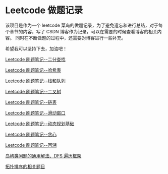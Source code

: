 # Leetcode 做题记录

该项目是作为一个 leetcode 菜鸟的做题记录，为了避免遗忘和进行总结，对于每个章节的内容，写了 CSDN 博客作为记录，可以在需要的时候查看博客的相关内容。
同时在不断做题的过程中，还需要对博客进行一些补充。

希望我可以坚持下去，加油吧！

[Leetcode 刷题笔记--二分查找](https://blog.csdn.net/qq_45795134/article/details/136315707?spm=1001.2014.3001.5501)

[Leetcode 刷题笔记--哈希表](https://blog.csdn.net/qq_45795134/article/details/136424421?spm=1001.2014.3001.5501)

[Leetcode 刷题笔记--栈和队列](https://blog.csdn.net/qq_45795134/article/details/136463546?spm=1001.2014.3001.5501)

[Leetcode 刷题笔记--二叉树](https://blog.csdn.net/qq_45795134/article/details/136574114?spm=1001.2014.3001.5501)

[Leetcode 刷题笔记--链表](https://blog.csdn.net/qq_45795134/article/details/136978225?spm=1001.2014.3001.5501)

[Leetcode 刷题笔记--滑动窗口](https://blog.csdn.net/qq_45795134/article/details/137358522?spm=1001.2014.3001.5501)

[Leetcode 刷题笔记--动态规划基础](https://blog.csdn.net/qq_45795134/article/details/137463008?spm=1001.2014.3001.5501)

[Leetcode 刷题笔记--贪心](https://blog.csdn.net/qq_45795134/article/details/138898598?spm=1001.2014.3001.5501)

[Leetcode 刷题笔记--回溯](https://blog.csdn.net/qq_45795134/article/details/139469985?spm=1001.2014.3001.5501)

[岛屿类问题的通用解法、DFS 遍历框架](https://leetcode.cn/problems/number-of-islands/solutions/211211/dao-yu-lei-wen-ti-de-tong-yong-jie-fa-dfs-bian-li-)

[拓扑排序的相关题目](https://leetcode.cn/problems/find-eventual-safe-states/solutions/916564/gtalgorithm-san-ju-hua-jiao-ni-wan-zhuan-xf5o)
